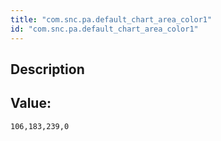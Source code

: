 ```yaml
---
title: "com.snc.pa.default_chart_area_color1"
id: "com.snc.pa.default_chart_area_color1"
---
```

## Description



## Value: 
```
106,183,239,0
```